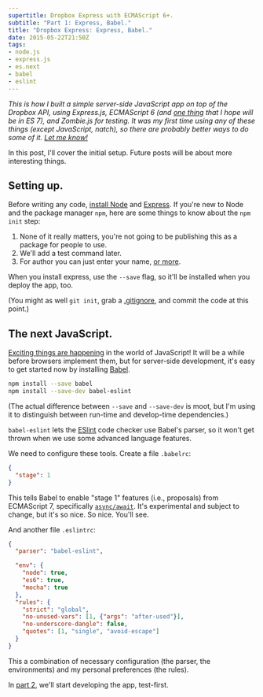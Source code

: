 ```yaml
---
supertitle: Dropbox Express with ECMAScript 6+.
subtitle: "Part 1: Express, Babel."
title: "Dropbox Express: Express, Babel."
date: 2015-05-22T21:50Z
tags: 
- node.js
- express.js
- es.next
- babel
- eslint
---
```


*This is how I built a simple server-side JavaScript app on top of the
Dropbox API, using Express.js, ECMAScript 6 (and [one thing][async-await]
that I hope will be in ES 7), and Zombie.js for testing. It was my first
time using any of these things (except JavaScript, natch), so there are
probably better ways to do some of it. [Let me know!][contact]*

In this post, I'll cover the initial setup. Future posts will be about
more interesting things. <!-- READMORE -->

## Setting up.

Before writing any code, [install Node][node] and [Express][install-express].
If you're new to Node and the package manager `npm`, here are some things
to know about the `npm init` step:

1. None of it really matters, you're not going to be publishing this
   as a package for people to use.
2. We'll add a test command later.
3. For author you can just enter your name, [or more][npm-name-format].

When you install express, use the `--save` flag, so it'll be installed
when you deploy the app, too.

(You might as well `git init`, grab a [.gitignore][gitignore], and commit
the code at this point.)

## The next JavaScript.

[Exciting things are happening][es6] in the world of JavaScript! It will
be a while before browsers implement them, but for server-side development,
it's easy to get started now by installing [Babel](http://babeljs.io/).

```bash
npm install --save babel
npm install --save-dev babel-eslint
```

(The actual difference between `--save` and `--save-dev` is moot, but I'm
using it to distinguish between run-time and develop-time dependencies.)
 
`babel-eslint` lets the [ESlint] code checker use Babel's parser, so it
won't get thrown when we use some advanced language features.

We need to configure these tools. Create a file `.babelrc`:

```json
{
  "stage": 1
}
```

This tells Babel to enable "stage 1" features (i.e., proposals) from
ECMAScript 7, specifically [`async/await`][async-await]. It's experimental
and subject to change, but it's so nice. So nice. You'll see.

And another file `.eslintrc`:

```json
{
  "parser": "babel-eslint",

  "env": {
    "node": true,
    "es6": true,
    "mocha": true
  },
  "rules": {
    "strict": "global",
    "no-unused-vars": [1, {"args": "after-used"}],
    "no-underscore-dangle": false,
    "quotes": [1, "single", "avoid-escape"]
  }
}
```

This a combination of necessary configuration (the parser, the environments)
and my personal preferences (the rules).

In [part 2], we'll start developing the app, test-first.

[contact]: mailto:code@erikostrom.com
[node]: http://nodejs.org/
[install-express]: http://expressjs.com/starter/installing.html
[npm-name-format]: https://docs.npmjs.com/files/package.json#people-fields-author-contributors
[gitignore]: https://github.com/github/gitignore/blob/master/Node.gitignore
[es6]: http://es6-features.org/
[eslint]: http://eslint.org/
[async-await]: https://github.com/lukehoban/ecmascript-asyncawait
[part 2]: /code/words/dropbox-express-2-zombie-testing
